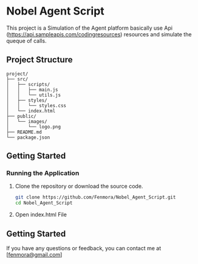 # Nobel Agent Script

This project is a Simulation of the Agent platform basically use Api (https://api.sampleapis.com/codingresources) resources and simulate the queque of calls.

## Project Structure

```
project/
├── src/
│   ├── scripts/
│   │   ├── main.js
│   │   └── utils.js
│   ├── styles/
│   │   └── styles.css
│   └── index.html
├── public/
│   └── images/
│       └── logo.png
├── README.md
└── package.json
```


## Getting Started

### Running the Application

1. Clone the repository or download the source code.

   ```sh
   git clone https://github.com/Fenmora/Nobel_Agent_Script.git
   cd Nobel_Agent_Script
   ```

2. Open index.html File

## Getting Started
If you have any questions or feedback, you can contact me at [fenmora@gmail.com]
